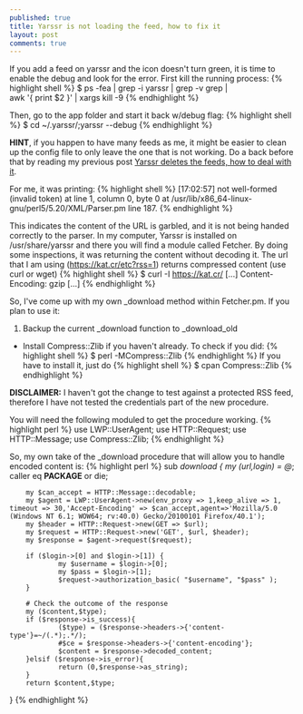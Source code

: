 ```yaml
---
published: true
title: Yarssr is not loading the feed, how to fix it
layout: post
comments: true
---
```

If you add a feed on yarssr and the icon doesn't turn green, it is time to enable the debug and look for the error.
First kill the running process:
{% highlight shell %}
$ ps -fea | grep -i yarssr | grep -v grep | \
awk '{ print $2 }' | xargs kill -9 
{% endhighlight %}

Then, go to the app folder and start it back w/debug flag:
{% highlight shell %}
$ cd ~/.yarssr/;yarssr --debug
{% endhighlight %}

**HINT**, if you happen to have many feeds as me, it might be easier to clean up the config file to only leave the one that is not working. Do a back before that by reading my previous post [Yarssr deletes the feeds, how to deal with it][1].

[1]: http://emmanuel-galindo.github.io/2016/04/14/yarssr-deletes-the-feeds-how-to-deal-with-it.html

For me, it was printing:
{% highlight shell %}
[17:02:57] 
not well-formed (invalid token) at line 1, column 0, byte 0 at /usr/lib/x86_64-linux-gnu/perl5/5.20/XML/Parser.pm line 187.
{% endhighlight %}

This indicates the content of the URL is garbled, and it is not being handed correctly to the parser. 
In my computer, Yarssr is installed on /usr/share/yarssr and there you will find a module called Fetcher. 
By doing some inspections, it was returning the content without decoding it. 
The url that I am using (https://kat.cr/etc?rss=1) returns compressed content (use curl or wget)
{% highlight shell %}
$ curl -I https://kat.cr/
[...]
Content-Encoding: gzip
[...]
{% endhighlight %}

So, I've come up with my own _download method within Fetcher.pm. If you plan to use it:

1. Backup the current _download function to _download_old
+ Install Compress::Zlib if you haven't already. To check if you did: 
{% highlight shell %}
$ perl -MCompress::Zlib
{% endhighlight %}
If you have to install it, just do
{% highlight shell %}
$ cpan Compress::Zlib
{% endhighlight %}

**DISCLAIMER:** I haven't got the change to test against a protected RSS feed, therefore I have not tested the credentials part of the new procedure.

You will need the following moduled to get the procedure working.
{% highlight perl %}
use LWP::UserAgent;
use HTTP::Request;
use HTTP::Message;
use Compress::Zlib;
{% endhighlight %}

So, my own take of the _download procedure that will allow you to handle encoded content is:
{% highlight perl %}
sub _download {
        my ($url,$login) = @_;
        caller eq __PACKAGE__ or die;

        my $can_accept = HTTP::Message::decodable;
        my $agent = LWP::UserAgent->new(env_proxy => 1,keep_alive => 1, timeout => 30,'Accept-Encoding' => $can_accept,agent=>'Mozilla/5.0 (Windows NT 6.1; WOW64; rv:40.0) Gecko/20100101 Firefox/40.1');
        my $header = HTTP::Request->new(GET => $url);
        my $request = HTTP::Request->new('GET', $url, $header);
        my $response = $agent->request($request);

        if ($login->[0] and $login->[1]) {
                my $username = $login->[0];
                my $pass = $login->[1];
                $request->authorization_basic( "$username", "$pass" );
        }

        # Check the outcome of the response
        my ($content,$type);
        if ($response->is_success){
                ($type) = ($response->headers->{'content-type'}=~/(.*);.*/);
                #$ce = $response->headers->{'content-encoding'};
                $content = $response->decoded_content;
        }elsif ($response->is_error){
                return (0,$response->as_string);
        }
        return $content,$type;
}
{% endhighlight %}
